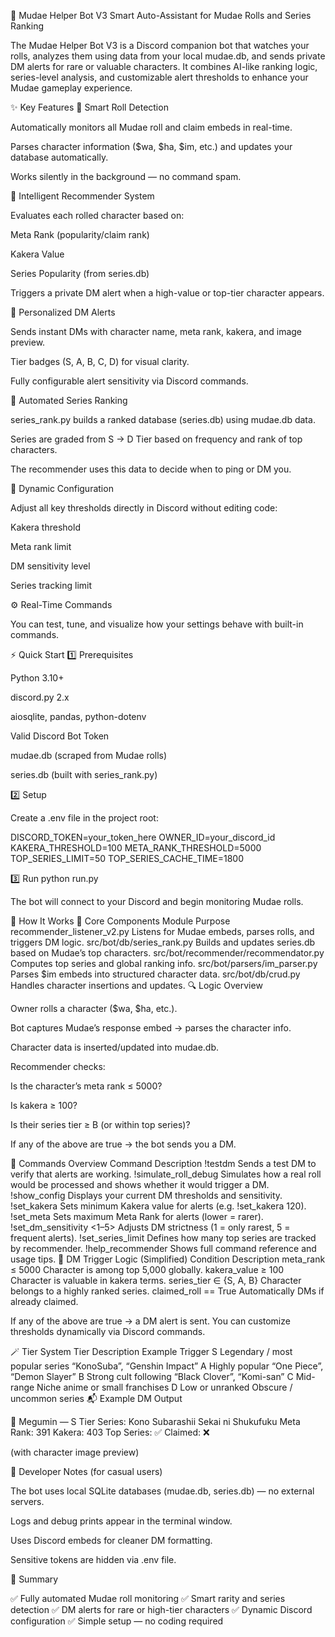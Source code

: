 🧠 Mudae Helper Bot V3
Smart Auto-Assistant for Mudae Rolls and Series Ranking

The Mudae Helper Bot V3 is a Discord companion bot that watches your rolls, analyzes them using data from your local mudae.db, and sends private DM alerts for rare or valuable characters.
It combines AI-like ranking logic, series-level analysis, and customizable alert thresholds to enhance your Mudae gameplay experience.

✨ Key Features
🎲 Smart Roll Detection

Automatically monitors all Mudae roll and claim embeds in real-time.

Parses character information ($wa, $ha, $im, etc.) and updates your database automatically.

Works silently in the background — no command spam.

💎 Intelligent Recommender System

Evaluates each rolled character based on:

Meta Rank (popularity/claim rank)

Kakera Value

Series Popularity (from series.db)

Triggers a private DM alert when a high-value or top-tier character appears.

🔔 Personalized DM Alerts

Sends instant DMs with character name, meta rank, kakera, and image preview.

Tier badges (S, A, B, C, D) for visual clarity.

Fully configurable alert sensitivity via Discord commands.

🧮 Automated Series Ranking

series_rank.py builds a ranked database (series.db) using mudae.db data.

Series are graded from S → D Tier based on frequency and rank of top characters.

The recommender uses this data to decide when to ping or DM you.

🧾 Dynamic Configuration

Adjust all key thresholds directly in Discord without editing code:

Kakera threshold

Meta rank limit

DM sensitivity level

Series tracking limit

⚙️ Real-Time Commands

You can test, tune, and visualize how your settings behave with built-in commands.

⚡ Quick Start
1️⃣ Prerequisites

Python 3.10+

discord.py 2.x

aiosqlite, pandas, python-dotenv

Valid Discord Bot Token

mudae.db (scraped from Mudae rolls)

series.db (built with series_rank.py)

2️⃣ Setup

Create a .env file in the project root:

DISCORD_TOKEN=your_token_here
OWNER_ID=your_discord_id
KAKERA_THRESHOLD=100
META_RANK_THRESHOLD=5000
TOP_SERIES_LIMIT=50
TOP_SERIES_CACHE_TIME=1800

3️⃣ Run
python run.py


The bot will connect to your Discord and begin monitoring Mudae rolls.

🧩 How It Works
🧱 Core Components
Module	Purpose
recommender_listener_v2.py	Listens for Mudae embeds, parses rolls, and triggers DM logic.
src/bot/db/series_rank.py	Builds and updates series.db based on Mudae’s top characters.
src/bot/recommender/recommendator.py	Computes top series and global ranking info.
src/bot/parsers/im_parser.py	Parses $im embeds into structured character data.
src/bot/db/crud.py	Handles character insertions and updates.
🔍 Logic Overview

Owner rolls a character ($wa, $ha, etc.).

Bot captures Mudae’s response embed → parses the character info.

Character data is inserted/updated into mudae.db.

Recommender checks:

Is the character’s meta rank ≤ 5000?

Is kakera ≥ 100?

Is their series tier ≥ B (or within top series)?

If any of the above are true → the bot sends you a DM.

💬 Commands Overview
Command	Description
!testdm	Sends a test DM to verify that alerts are working.
!simulate_roll_debug <name>	Simulates how a real roll would be processed and shows whether it would trigger a DM.
!show_config	Displays your current DM thresholds and sensitivity.
!set_kakera <value>	Sets minimum Kakera value for alerts (e.g. !set_kakera 120).
!set_meta <value>	Sets maximum Meta Rank for alerts (lower = rarer).
!set_dm_sensitivity <1–5>	Adjusts DM strictness (1 = only rarest, 5 = frequent alerts).
!set_series_limit <value>	Defines how many top series are tracked by recommender.
!help_recommender	Shows full command reference and usage tips.
🧠 DM Trigger Logic (Simplified)
Condition	Description
meta_rank ≤ 5000	Character is among top 5,000 globally.
kakera_value ≥ 100	Character is valuable in kakera terms.
series_tier ∈ {S, A, B}	Character belongs to a highly ranked series.
claimed_roll == True	Automatically DMs if already claimed.

If any of the above are true → a DM alert is sent.
You can customize thresholds dynamically via Discord commands.

🪄 Tier System
Tier	Description	Example Trigger
S	Legendary / most popular series	“KonoSuba”, “Genshin Impact”
A	Highly popular	“One Piece”, “Demon Slayer”
B	Strong cult following	“Black Clover”, “Komi-san”
C	Mid-range	Niche anime or small franchises
D	Low or unranked	Obscure / uncommon series
📬 Example DM Output

💎 Megumin — S Tier
Series: Kono Subarashii Sekai ni Shukufuku
Meta Rank: 391
Kakera: 403
Top Series: ✅
Claimed: ❌

(with character image preview)

🧰 Developer Notes (for casual users)

The bot uses local SQLite databases (mudae.db, series.db) — no external servers.

Logs and debug prints appear in the terminal window.

Uses Discord embeds for cleaner DM formatting.

Sensitive tokens are hidden via .env file.

🏁 Summary

✅ Fully automated Mudae roll monitoring
✅ Smart rarity and series detection
✅ DM alerts for rare or high-tier characters
✅ Dynamic Discord configuration
✅ Simple setup — no coding required